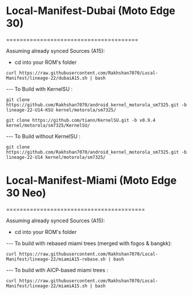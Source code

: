 # Local-Manifest-Dubai (Moto Edge 30)
=======================================

Assuming already synced Sources (A15):
 - cd into your ROM's folder
```
curl https://raw.githubusercontent.com/Rakhshan7070/Local-Manifest/lineage-22/dubaiA15.sh | bash
```
--- To Build with KernelSU :
```
git clone https://github.com/Rakhshan7070/android_kernel_motorola_sm7325.git -b lineage-22-U14-KSU kernel/motorola/sm7325/
    
git clone https://github.com/tiann/KernelSU.git -b v0.9.4 kernel/motorola/sm7325/KernelSU/
```
--- To Build without KernelSU :
```
git clone https://github.com/Rakhshan7070/android_kernel_motorola_sm7325.git -b lineage-22-U14 kernel/motorola/sm7325/
```

# Local-Manifest-Miami (Moto Edge 30 Neo)
=========================================

Assuming already synced Sources (A15):
 - cd into your ROM's folder

--- To build with rebased miami trees (merged with fogos & bangkk):
```
curl https://raw.githubusercontent.com/Rakhshan7070/Local-Manifest/lineage-22/miamiA15-rebase.sh | bash
```
--- To build with AICP-based miami trees :
```
curl https://raw.githubusercontent.com/Rakhshan7070/Local-Manifest/lineage-22/miamiA15.sh | bash
```


